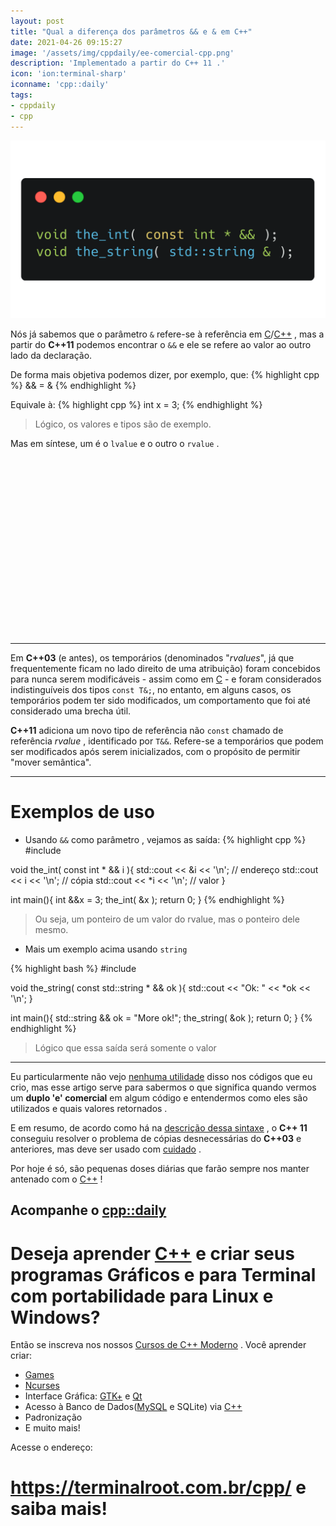 ```yaml
---
layout: post
title: "Qual a diferença dos parâmetros && e & em C++"
date: 2021-04-26 09:15:27
image: '/assets/img/cppdaily/ee-comercial-cpp.png'
description: 'Implementado a partir do C++ 11 .'
icon: 'ion:terminal-sharp'
iconname: 'cpp::daily'
tags:
- cppdaily
- cpp
---
```


![Qual a diferença dos parâmetros && e & em C++](/assets/img/cppdaily/ee-comercial-cpp.png)


Nós já sabemos que o parâmetro `&` refere-se à referência em [C](https://terminalroot.com.br/tags#linguagemc)/[C++](https://terminalroot.com.br/cpp) , mas a partir do **C++11** podemos encontrar o `&&` e ele se refere ao valor ao outro lado da declaração.

De forma mais objetiva podemos dizer, por exemplo, que:
{% highlight cpp %}
&& = &
{% endhighlight %}

Equivale à:
{% highlight cpp %}
int x = 3;
{% endhighlight %}
> Lógico, os valores e tipos são de exemplo.

Mas em síntese, um é o `lvalue` e o outro o `rvalue` .

<!-- QUADRADO -->
<script async src="//pagead2.googlesyndication.com/pagead/js/adsbygoogle.js"></script>
<ins class="adsbygoogle"
style="display:inline-block;width:336px;height:280px"
data-ad-client="ca-pub-2838251107855362"
data-ad-slot="5351066970"></ins>
<script>
(adsbygoogle = window.adsbygoogle || []).push({});
</script>

---

Em **C++03** (e antes), os temporários (denominados "*rvalues*", já que frequentemente ficam no lado direito de uma atribuição) foram concebidos para nunca serem modificáveis - assim como em [C](https://terminalroot.com.br/tags#linguagemc) - e foram considerados indistinguíveis dos tipos `const T&;`, no entanto, em alguns casos, os temporários podem ter sido modificados, um comportamento que foi até considerado uma brecha útil.

**C++11** adiciona um novo tipo de referência não `const` chamado de referência *rvalue* , identificado por `T&&`. Refere-se a temporários que podem ser modificados após serem inicializados, com o propósito de permitir "mover semântica".

---

# Exemplos de uso
+ Usando `&&` como parâmetro , vejamos as saída:
{% highlight cpp %}
#include <iostream>

void the_int( const int * && i ){
  std::cout << &i << '\n'; // endereço
  std::cout << i << '\n'; // cópia
  std::cout << *i << '\n'; // valor
}

int main(){
  int &&x = 3;
  the_int( &x );
  return 0;
}
{% endhighlight %}
> Ou seja, um ponteiro de um valor do rvalue, mas o ponteiro dele mesmo.

+ Mais um exemplo acima usando `string`

{% highlight bash %}
#include <iostream>

void the_string( const std::string * && ok ){
  std::cout << "Ok: " << *ok << '\n';
}

int main(){
  std::string && ok = "More ok!";
  the_string( &ok );
  return 0;
}
{% endhighlight %}
> Lógico que essa saída será somente o valor

---

Eu particularmente não vejo [nenhuma utilidade](https://stackoverflow.com/questions/8424064/what-does-mean-with-a-parameter-type-in-c) disso nos códigos que eu crio, mas esse artigo serve para sabermos o que significa quando vermos um **duplo 'e' comercial** em algum código e entendermos como eles são utilizados e quais valores retornados . 

E em resumo, de acordo como há na [descrição dessa sintaxe](https://en.wikipedia.org/wiki/C%2B%2B11#Rvalue_references_and_move_constructors) , o **C++ 11** conseguiu resolver o problema de cópias desnecessárias do **C++03** e anteriores, mas deve ser usado com [cuidado](https://stackoverflow.com/questions/5481539/what-does-t-double-ampersand-mean-in-c11) .

Por hoje é só, são pequenas doses diárias que farão sempre nos manter antenado com o [C++](https://terminalroot.com.br/cpp/) !

## Acompanhe o [cpp::daily](https://terminalroot.com.br/tags#cppdaily)

# Deseja aprender [C++](https://terminalroot.com.br/cpp/) e criar seus programas Gráficos e para Terminal com portabilidade para Linux e Windows?
Então se inscreva nos nossos [Cursos de C++ Moderno](https://terminalroot.com.br/cpp/) . Você aprender criar:
- [Games](https://terminalroot.com.br/tags#games)
- [Ncurses](https://terminalroot.com.br/2021/02/crie-programas-graficos-no-terminal-com-cpp-e-ncurses.html)
- Interface Gráfica: [GTK+](https://terminalroot.com.br/2020/08/anjuta-o-melhor-ide-para-c-com-gtkmm.html) e [Qt](https://terminalroot.com.br/2021/02/gerencie-suas-contas-financeiras-pessoais-com-terminal-finances.html)
- Acesso à Banco de Dados([MySQL](https://terminalroot.com.br/mysql/) e SQLite) via [C++](https://terminalroot.com.br/cpp/)
- Padronização
- E muito mais!

Acesse o endereço:
# <https://terminalroot.com.br/cpp/> e saiba mais!

